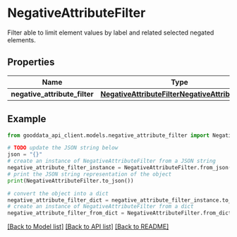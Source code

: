 # NegativeAttributeFilter

Filter able to limit element values by label and related selected negated elements.

## Properties

Name | Type | Description | Notes
------------ | ------------- | ------------- | -------------
**negative_attribute_filter** | [**NegativeAttributeFilterNegativeAttributeFilter**](NegativeAttributeFilterNegativeAttributeFilter.md) |  | 

## Example

```python
from gooddata_api_client.models.negative_attribute_filter import NegativeAttributeFilter

# TODO update the JSON string below
json = "{}"
# create an instance of NegativeAttributeFilter from a JSON string
negative_attribute_filter_instance = NegativeAttributeFilter.from_json(json)
# print the JSON string representation of the object
print(NegativeAttributeFilter.to_json())

# convert the object into a dict
negative_attribute_filter_dict = negative_attribute_filter_instance.to_dict()
# create an instance of NegativeAttributeFilter from a dict
negative_attribute_filter_from_dict = NegativeAttributeFilter.from_dict(negative_attribute_filter_dict)
```
[[Back to Model list]](../README.md#documentation-for-models) [[Back to API list]](../README.md#documentation-for-api-endpoints) [[Back to README]](../README.md)


